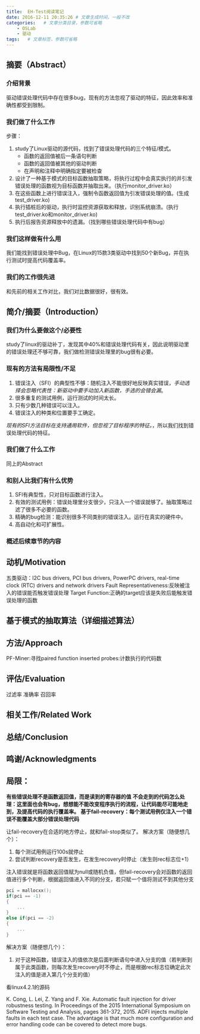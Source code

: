 ```yaml
---
title:  EH-Test阅读笔记
date: 2016-12-11 20:35:26 # 文章生成时间，一般不改
categories:   # 文章分类目录，参数可省略
    - OSLab
    - 驱动
tags:   # 文章标签，参数可省略
---
```

## 摘要（Abstract）
### 介绍背景
驱动错误处理代码中存在很多bug，现有的方法忽视了驱动的特征，因此效率和准确性都受到限制。
### 我们做了什么工作
<!--more-->
步骤：

1. study了Linux驱动的源代码，找到了错误处理代码的三个特征/模式。
    * 函数的返回值被后一条语句判断
    * 函数的返回值被其他的驱动判断
    * 在声明和注释中明确指定要被检查
2. 设计了一种基于模式的目标函数抽取策略，将执行过程中会真实执行的并引发错误处理的函数视为目标函数并抽取出来。（执行monitor_driver.ko）
3. 在这些函数上进行错误注入，强制令函数返回值为引发错误处理的值。(生成test_driver.ko)
4. 执行插桩后的驱动，执行时监控资源获取和释放，识别系统崩溃。(执行test_driver.ko和monitor_driver.ko)
5. 执行后报告资源释放中的遗漏。（找到哪些错误处理代码中有bug）

### 我们这样做有什么用
我们能找到错误处理中Bug，在Linux的15款3类驱动中找到50个新Bug，并在执行测试时提高代码覆盖率。

### 我们的工作很先进
和先前的相关工作对比，我们对比数据很好，很有效。

## 简介/摘要（Introduction）
### 我们为什么要做这个/必要性
study了linux的驱动补丁，发现其中40%和错误处理代码有关，因此说明驱动里的错误处理还不够可靠，我们做检测错误处理里的bug很有必要。
### 现有的方法有局限性/不足
1. 错误注入（SFI）的典型性不够：随机注入不能很好地反映真实错误，*手动选择会忽略代表性：新驱动中要手动加入新函数，手选的会错会漏*。
2. 很多重复的测试用例，运行测试的时间太长。
3. 只有少数几种错误可以注入。
4. 错误注入的种类和位置要手工确定。

*现有的SFI方法目标在支持通用软件，但忽视了目标程序的特征。*，所以我们找到错误处理代码的特征。
### 我们做了什么工作
同上的Abstract
### 和别人比我们有什么优势
1. SFI有典型性，只对目标函数进行注入。
2. 有效的测试用例：错误处理里分支很少，只注入一个错误就够了。抽取策略过滤了很多不必要的函数。
3. 精确的bug检测：能识别很多不同类别的错误注入。运行在真实的硬件中。
4. 高自动化和可扩展性。

### 概述后续章节的内容

## 动机/Motivation
五类驱动：I2C bus drivers, PCI bus drivers, PowerPC
drivers, real-time clock (RTC) drivers and network
drivers
Fault Representativeness:反映被注入的错误能否触发错误处理
Target Function:正确的target应该是失败后能触发错误处理的函数
## 基于模式的抽取算法（详细描述算法）
## 方法/Approach
PF-Miner:寻找paired function
inserted probes:计数执行的代码数
## 评估/Evaluation
过滤率
准确率
召回率
## 相关工作/Related Work
## 总结/Conclusion
## 鸣谢/Acknowledgments


## 局限：
**有些错误处理不是函数返回值，而是读到的寄存器的值**
**不会走到的代码怎么处理：这里面也会有bug，想想能不能改变程序执行的流程，让代码能尽可能地走到，及提高代码的执行覆盖率。**
**基于fail-recovery：每个测试用例仅注入一个错误不能覆盖大部分错误处理代码**

让fail-recovery在合适的地方停止，就和fail-stop类似了。
解决方案（随便想几个）：
1. 每个测试用例运行100s就停止
2. 尝试判断recovery是否发生，在发生recovery时停止（发生则rec标志位+1）

注入错误就是将函数返回值赋为null或随机负值，但fail-recovery会对函数的返回值进行多个判断，根据返回值进入不同的分支，若只赋一个值将测试不到其他分支
```C
pci = mallocxx();
if(pci == -1)
{
    ...
}
else if(pci == -2)
{
    ...
}
```
解决方案（随便想几个）：
1. 对于这种函数，错误注入的值依次是后面判断语句中进入分支的值（若判断到属于此类函数，则每次发生recovery时不停止，而是根据rec标志位确定此次注入的值是进入第几个分支的值）

看linux4.2.1的源码


K. Cong, L. Lei, Z. Yang and F. Xie. Automatic fault injection
for driver robustness testing. In Proceedings of
the 2015 International Symposium on Software Testing
and Analysis, pages 361-372, 2015.
ADFI injects multiple faults in each test case. The advantage is that much more configuration and error handling code can be covered to detect more bugs.